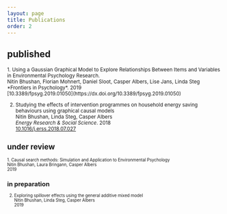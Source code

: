 ```yaml
---
layout: page
title: Publications
order: 2
---
```


## published
<small>
1. Using a Gaussian Graphical Model to Explore Relationships Between Items and Variables in Environmental Psychology Research. <br>
Nitin Bhushan, Florian Mohnert, Daniel Sloot, Casper Albers, Lise Jans, Linda Steg<br>
*Frontiers in Psychology*. 2019 <br>
[10.3389/fpsyg.2019.01050](https://dx.doi.org/10.3389/fpsyg.2019.01050)<br>

2. Studying the effects of intervention programmes on household energy saving behaviours using graphical causal models<br>
Nitin Bhushan, Linda Steg, Casper Albers<br>
*Energy Research & Social Science*. 2018 <br>
[10.1016/j.erss.2018.07.027](https://doi.org/10.1016/j.erss.2018.07.027)

## under review
<small>
1. Causal search methods: Simulation and Application to Environmental Psychology <br>
Nitin Bhushan, Laura Bringann, Casper Albers<br>
2019 <br>

## in preparation
2. Exploring spillover effects using the general additive mixed model<br>
Nitin Bhushan, Linda Steg, Casper Albers<br>
2019 <br>
